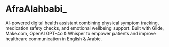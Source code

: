 # AfraAlahbabi_
AI-powered digital health assistant combining physical symptom tracking, medication safety checks, and emotional wellbeing support. Built with Glide, Make.com, OpenAI GPT-4o &amp; Whisper to empower patients and improve healthcare communication in English &amp; Arabic.
